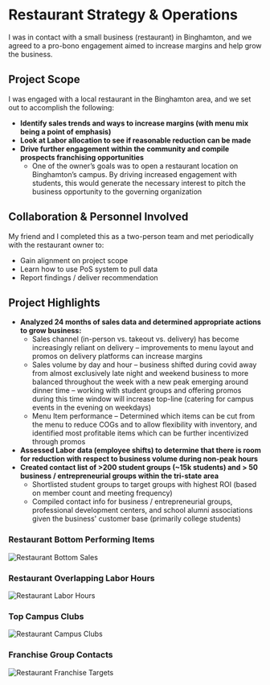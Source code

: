 # Restaurant Strategy & Operations
I was in contact with a small business (restaurant) in Binghamton, and we agreed to a pro-bono engagement aimed to increase margins and help grow the business.


## Project Scope
I was engaged with a local restaurant in the Binghamton area, and we set out to accomplish the following:

- **Identify sales trends and ways to increase margins (with menu mix being a point of emphasis)**
- **Look at Labor allocation to see if reasonable reduction can be made**
- **Drive further engagement within the community and compile prospects franchising opportunities**
  - One of the owner’s goals was to open a restaurant location on Binghamton’s campus.  By driving increased engagement with students, this would generate the necessary interest to pitch the business opportunity to the governing organization

## Collaboration & Personnel Involved
My friend and I completed this as a two-person team and met periodically with the restaurant owner to:

- Gain alignment on project scope 
- Learn how to use PoS system to pull data 
- Report findings / deliver recommendation

## Project Highlights

- **Analyzed 24 months of sales data and determined appropriate actions to grow business:**
  - Sales channel (in-person vs. takeout vs. delivery) has become increasingly reliant on delivery – improvements to menu layout and promos on delivery platforms can increase margins
  - Sales volume by day and hour – business shifted during covid away from almost exclusively late night and weekend business to more balanced throughout the week with a new peak emerging around dinner time – working with student groups and offering promos during this time window will increase top-line (catering for campus events in the evening on weekdays)
  - Menu Item performance – Determined which items can be cut from the menu to reduce COGs and to allow flexibility with inventory, and identified most profitable items which can be further incentivized through promos
- **Assessed Labor data (employee shifts) to determine that there is room for reduction with respect to business volume during non-peak hours**
- **Created contact list of >200 student groups (~15k students) and > 50 business / entrepreneurial groups within the tri-state area**
  - Shortlisted student groups to target groups with highest ROI (based on member count and meeting frequency)
  - Compiled contact info for business / entrepreneurial groups, professional development centers, and school alumni associations given the business' customer base (primarily college students)


### Restaurant Bottom Performing Items
![Restaurant Bottom Sales](https://user-images.githubusercontent.com/71853253/195934636-2f608a78-e473-4171-9391-c968169e02de.JPG)

### Restaurant Overlapping Labor Hours
![Restaurant Labor Hours](https://user-images.githubusercontent.com/71853253/195934687-ed25d406-1a7f-46f0-bc08-54971c9a0394.JPG)

### Top Campus Clubs
![Restaurant Campus Clubs](https://user-images.githubusercontent.com/71853253/195934743-ee211843-b712-444f-b197-1b841e5ced62.JPG)

### Franchise Group Contacts
![Restaurant Franchise Targets](https://user-images.githubusercontent.com/71853253/195934792-785bbe87-05f6-453d-810b-b1c71b1677a3.JPG)






